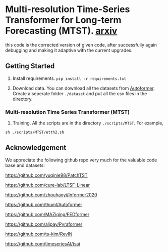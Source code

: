 # Multi-resolution Time-Series Transformer for Long-term Forecasting (MTST). [arxiv](https://arxiv.org/pdf/2311.04147.pdf)
this code is the corrected version of given code, after successfully again debugging and making it adaptive with the current upgrades.


## Getting Started


1. Install requirements. ```pip install -r requirements.txt```

2. Download data. You can download all the datasets from [Autoformer](https://drive.google.com/drive/folders/1ZOYpTUa82_jCcxIdTmyr0LXQfvaM9vIy). Create a seperate folder ```./dataset``` and put all the csv files in the directory.

### Multi-resolution Time Series Transformer (MTST) 

1. Training. All the scripts are in the directory ```./scripts/MTST```. For example,
```
sh ./scripts/MTST/etth2.sh
```


## Acknowledgement

We appreciate the following github repo very much for the valuable code base and datasets:

https://github.com/yuqinie98/PatchTST

https://github.com/cure-lab/LTSF-Linear

https://github.com/zhouhaoyi/Informer2020

https://github.com/thuml/Autoformer

https://github.com/MAZiqing/FEDformer

https://github.com/alipay/Pyraformer

https://github.com/ts-kim/RevIN

https://github.com/timeseriesAI/tsai


